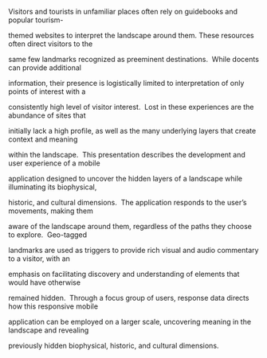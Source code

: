 Visitors and tourists in unfamiliar places often rely on guidebooks and popular tourism-

themed websites to interpret the landscape around them. These resources often direct visitors to the

same few landmarks recognized as preeminent destinations.  While docents can provide additional

information, their presence is logistically limited to interpretation of only points of interest with a

consistently high level of visitor interest.  Lost in these experiences are the abundance of sites that

initially lack a high profile, as well as the many underlying layers that create context and meaning

within the landscape.  This presentation describes the development and user experience of a mobile

application designed to uncover the hidden layers of a landscape while illuminating its biophysical,

historic, and cultural dimensions.  The application responds to the user’s movements, making them

aware of the landscape around them, regardless of the paths they choose to explore.  Geo-tagged

landmarks are used as triggers to provide rich visual and audio commentary to a visitor, with an

emphasis on facilitating discovery and understanding of elements that would have otherwise

remained hidden.  Through a focus group of users, response data directs how this responsive mobile

application can be employed on a larger scale, uncovering meaning in the landscape and revealing

previously hidden biophysical, historic, and cultural dimensions.

